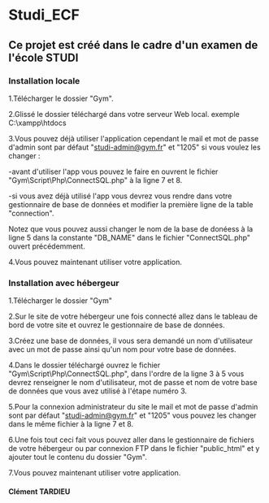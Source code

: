 # Studi_ECF
## Ce projet est créé dans le cadre d'un examen de l'école STUDI


### Installation locale

1.Télécharger le dossier "Gym".

2.Glissé le dossier téléchargé dans votre serveur Web local. exemple C:\xampp\htdocs

3.Vous pouvez déjà utiliser l'application cependant le mail et mot de passe d'admin sont par défaut "studi-admin@gym.fr" et "1205" si vous voulez les changer :

  -avant d'utiliser l'app vous pouvez le faire en ouvrent le fichier "Gym\Script\Php\ConnectSQL.php" à la ligne 7 et 8.

  -si vous avez déjà utilisé l'app vous devrez vous rendre dans votre gestionnaire de base de données et modifier la première ligne de la table "connection".

Notez que vous pouvez aussi changer le nom de la base de donéess à la ligne 5 dans la constante "DB_NAME" dans le fichier "ConnectSQL.php" ouvert précédemment.

4.Vous pouvez maintenant utiliser votre application.


### Installation avec hébergeur

1.Télécharger le dossier "Gym"

2.Sur le site de votre hébergeur une fois connecté allez dans le tableau de bord de votre site et ouvrez le gestionnaire de base de données.

3.Créez une base de données, il vous sera demandé un nom d'utilisateur avec un mot de passe ainsi qu'un nom pour votre base de données.

4.Dans le dossier téléchargé ouvrez le fichier "Gym\Script\Php\ConnectSQL.php", dans l'ordre de la ligne 3 à 5 vous devrez renseigner le nom d'utilisateur, mot de passe et nom de votre base de données que vous avez utilisé à l'étape numéro 3.

5.Pour la connexion administrateur du site le mail et mot de passe d'admin sont par défaut "studi-admin@gym.fr" et "1205" vous pouvez les changer dans le même fichier à la ligne 7 et 8.

6.Une fois tout ceci fait vous pouvez aller dans le gestionnaire de fichiers de votre hébergeur ou par connexion FTP dans le fichier "public_html" et y ajouter tout le contenu du dossier "Gym".

7.Vous pouvez maintenant utiliser votre application.


#### Clément TARDIEU
